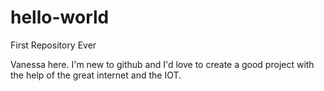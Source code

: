 # hello-world
First Repository Ever


Vanessa here. I'm new to github and I'd love to create a good project with the help of the great internet and the IOT. 
